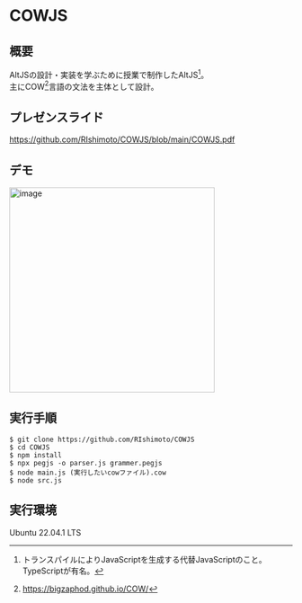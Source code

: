 # COWJS
## 概要
AltJSの設計・実装を学ぶために授業で制作したAltJS[^2]。</br>
主にCOW[^1]言語の文法を主体として設計。</br>

[^1]:https://bigzaphod.github.io/COW/
[^2]:トランスパイルによりJavaScriptを生成する代替JavaScriptのこと。TypeScriptが有名。

## プレゼンスライド
https://github.com/RIshimoto/COWJS/blob/main/COWJS.pdf


## デモ
<img width="365" alt="image" src="https://user-images.githubusercontent.com/57135683/210615519-4ae87dba-5ff7-40b0-ac73-a2cbb8574a90.png">

## 実行手順
```
$ git clone https://github.com/RIshimoto/COWJS
$ cd COWJS
$ npm install 
$ npx pegjs -o parser.js grammer.pegjs
$ node main.js (実行したいcowファイル).cow
$ node src.js 
```

## 実行環境
Ubuntu 22.04.1 LTS
